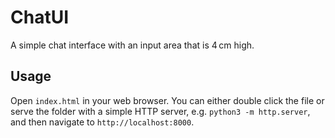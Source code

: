 # ChatUI

A simple chat interface with an input area that is 4 cm high.

## Usage

Open `index.html` in your web browser. You can either double click the file or
serve the folder with a simple HTTP server, e.g. `python3 -m http.server`, and
then navigate to `http://localhost:8000`.


